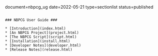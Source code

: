 document=nbpcg_ug
date=2022-05-21
type=sectionlist
status=published
~~~~~~

### NBPCG User Guide ###

* [Introduction](index.html)
* [An NBPCG Project](project.html)
* [The NBPCG Script](script.html)
* [Installation](install.html)
* [Developer Notes](developer.html)
* [Release Notes](release.html)
